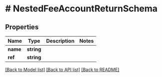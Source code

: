 # # NestedFeeAccountReturnSchema

## Properties

Name | Type | Description | Notes
------------ | ------------- | ------------- | -------------
**name** | **string** |  |
**ref** | **string** |  |

[[Back to Model list]](../../README.md#models) [[Back to API list]](../../README.md#endpoints) [[Back to README]](../../README.md)
